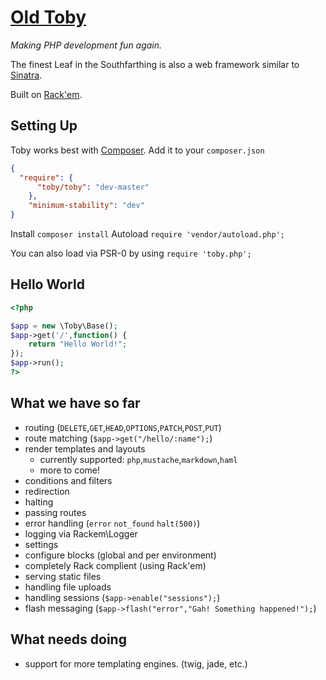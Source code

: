 # [Old Toby](http://www.youtube.com/watch?v=YAZpjWZRNAc)

_Making PHP development fun again._

The finest Leaf in the Southfarthing is also a web framework similar to [Sinatra](http://www.sinatrarb.com/).

Built on [Rack'em](https://github.com/tamagokun/rackem).

## Setting Up

Toby works best with [Composer](http://getcomposer.org/). Add it to your `composer.json`

```json
{
  "require": {
	  "toby/toby": "dev-master"
	},
	"minimum-stability": "dev"
}
```
Install `composer install`
Autoload `require 'vendor/autoload.php';`

You can also load via PSR-0 by using `require 'toby.php';`

## Hello World

```php
<?php

$app = new \Toby\Base();
$app->get('/',function() {
    return "Hello World!";
});
$app->run();
?>
```

## What we have so far

 - routing (`DELETE`,`GET`,`HEAD`,`OPTIONS`,`PATCH`,`POST`,`PUT`)
 - route matching (`$app->get("/hello/:name");`)
 - render templates and layouts
 	 - currently supported: `php`,`mustache`,`markdown`,`haml`
 	 - more to come!
 - conditions and filters
 - redirection
 - halting
 - passing routes
 - error handling (`error` `not_found` `halt(500)`)
 - logging via Rackem\Logger
 - settings
 - configure blocks (global and per environment)
 - completely Rack complient (using Rack'em)
 - serving static files
 - handling file uploads
 - handling sessions (`$app->enable("sessions");`)
 - flash messaging (`$app->flash("error","Gah! Something happened!");`)
 
## What needs doing

 - support for more templating engines. (twig, jade, etc.)
